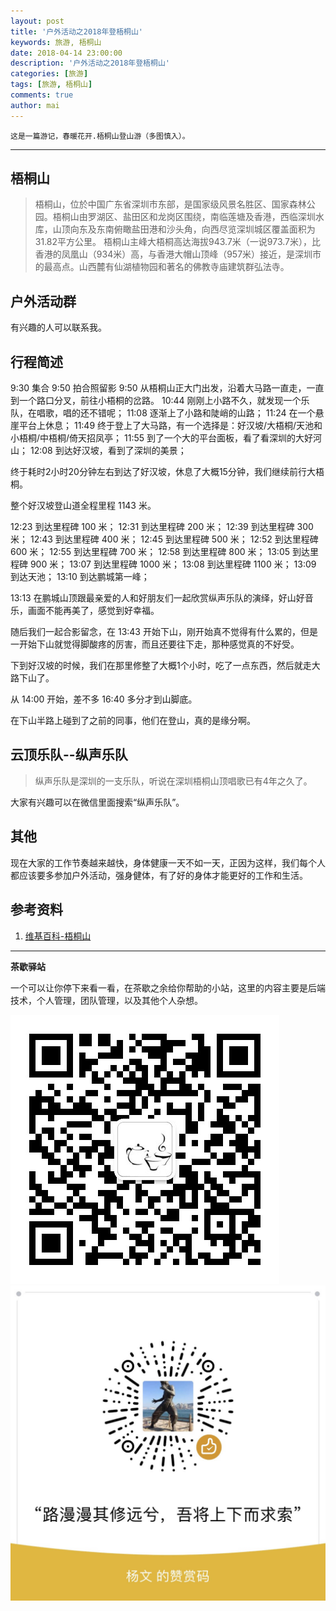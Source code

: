 ```yaml
---
layout: post
title: '户外活动之2018年登梧桐山'
keywords: 旅游, 梧桐山
date: 2018-04-14 23:00:00
description: '户外活动之2018年登梧桐山'
categories: [旅游]
tags: [旅游, 梧桐山]
comments: true
author: mai
---
```


    这是一篇游记，春暖花开.梧桐山登山游（多图慎入）。

----

## 梧桐山

>梧桐山，位於中国广东省深圳市东部，是国家级风景名胜区、国家森林公园。梧桐山由罗湖区、盐田区和龙岗区围绕，南临莲塘及香港，西临深圳水库，山顶向东及东南俯瞰盐田港和沙头角，向西尽览深圳城区覆盖面积为31.82平方公里。
梧桐山主峰大梧桐高达海拔943.7米（一说973.7米），比香港的凤凰山（934米）高，与香港大帽山顶峰（957米）接近，是深圳市的最高点。山西麓有仙湖植物园和著名的佛教寺庙建筑群弘法寺。

## 户外活动群

有兴趣的人可以联系我。

## 行程简述

9:30 集合
9:50 拍合照留影
9:50 从梧桐山正大门出发，沿着大马路一直走，一直到一个路口分叉，前往小梧桐的岔路。
10:44 刚刚上小路不久，就发现一个乐队，在唱歌，唱的还不错呢；
11:08 逐渐上了小路和陡峭的山路；
11:24 在一个悬崖平台上休息；
11:49 终于登上了大马路，有一个选择是：好汉坡/大梧桐/天池和小梧桐/中梧桐/倚天招凤亭；
11:55 到了一个大的平台面板，看了看深圳的大好河山；
12:08 到达好汉坡，看到了深圳的美景；

终于耗时2小时20分钟左右到达了好汉坡，休息了大概15分钟，我们继续前行大梧桐。

整个好汉坡登山道全程里程 1143 米。

12:23 到达里程碑 100 米；
12:31 到达里程碑 200 米；
12:39 到达里程碑 300 米；
12:43 到达里程碑 400 米；
12:45 到达里程碑 500 米；
12:52 到达里程碑 600 米；
12:55 到达里程碑 700 米；
12:58 到达里程碑 800 米；
13:05 到达里程碑 900 米；
13:07 到达里程碑 1000 米；
13:08 到达里程碑 1100 米；
13:09 到达天池；
13:10 到达鹏城第一峰；

13:13 在鹏城山顶跟最亲爱的人和好朋友们一起欣赏纵声乐队的演绎，好山好音乐，画面不能再美了，感觉到好幸福。

随后我们一起合影留念，在 13:43 开始下山，刚开始真不觉得有什么累的，但是一开始下山就觉得脚酸疼的厉害，而且还要往下走，那种感觉真的不好受。

下到好汉坡的时候，我们在那里修整了大概1个小时，吃了一点东西，然后就走大路下山了。

从 14:00 开始，差不多 16:40 多分才到山脚底。

在下山半路上碰到了之前的同事，他们在登山，真的是缘分啊。

## 云顶乐队--纵声乐队

>纵声乐队是深圳的一支乐队，听说在深圳梧桐山顶唱歌已有4年之久了。

大家有兴趣可以在微信里面搜索“纵声乐队”。

## 其他

现在大家的工作节奏越来越快，身体健康一天不如一天，正因为这样，我们每个人都应该要多参加户外活动，强身健体，有了好的身体才能更好的工作和生活。

## 参考资料

1. [维基百科-梧桐山](https://zh.wikipedia.org/wiki/梧桐山)

----

**茶歇驿站**

一个可以让你停下来看一看，在茶歇之余给你帮助的小站，这里的内容主要是后端技术，个人管理，团队管理，以及其他个人杂想。

![茶歇驿站二维码](https://raw.githubusercontent.com/yangwenmai/maiyang.me/master/blog/tech_tea.jpg)
![打赏](https://raw.githubusercontent.com/yangwenmai/maiyang.me/master/blog/money.jpg)
